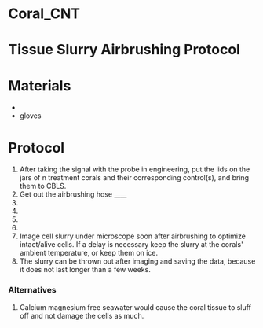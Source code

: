 # Coral_CNT

# Tissue Slurry Airbrushing Protocol

# Materials
-
- gloves

# Protocol
1. After taking the signal with the probe in engineering, put the lids on the jars of n treatment corals and their corresponding control(s), and bring them to CBLS.
2. Get out the airbrushing hose ____
3.
4.
5.
6.
7. Image cell slurry under microscope soon after airbrushing to optimize intact/alive cells. If a delay is necessary keep the slurry at the corals' ambient temperature, or keep them on ice.
8. The slurry can be thrown out after imaging and saving the data, because it does not last longer than a few weeks.

### Alternatives
1. Calcium magnesium free seawater would cause the coral tissue to sluff off and not damage the cells as much.
